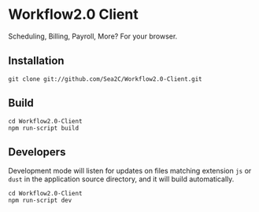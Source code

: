 # Workflow2.0 Client

Scheduling, Billing, Payroll, More? For your browser.

## Installation

    git clone git://github.com/Sea2C/Workflow2.0-Client.git

## Build

    cd Workflow2.0-Client
    npm run-script build

## Developers

Development mode will listen for updates on files matching extension `js` or `dust` in the application source directory, and it will build automatically.

    cd Workflow2.0-Client
    npm run-script dev